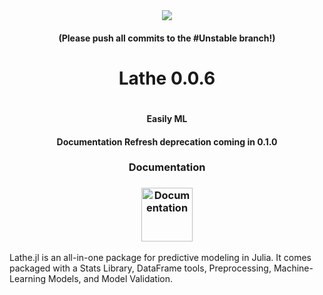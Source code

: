 <div align="center"><img src="http://emmettboudreau.com/Lathe/logo.png" />
  <h4> (Please push all commits to the #Unstable branch!) <h4>
  <h1>Lathe 0.0.6<h1>
    <h4>Easily ML<h4>
       <strong>Documentation Refresh deprecation coming in 0.1.0</strong>
      <h3>Documentation<h3>
    <a href="http://emmettboudreau.com/Lathe/doc.html"><img src="https://cdn3.iconfinder.com/data/icons/documentation-blue-red/60/057_-_Document_Info-512.png" width="82" height="86" title="Documentation" alt="Documentation"></a>
       
</div>
<div align="left">
  <p> Lathe.jl is an all-in-one package for predictive modeling in Julia. It comes packaged with a Stats Library, DataFrame tools, Preprocessing, Machine-Learning Models, and Model Validation.</p>


